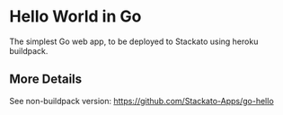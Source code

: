 # Hello World in Go

The simplest Go web app, to be deployed to Stackato using heroku buildpack.

## More Details

See non-buildpack version: https://github.com/Stackato-Apps/go-hello
